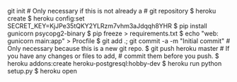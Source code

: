 git init                                         # Only necessary if this is not already a 
                                                   # git repository
$ heroku create
$ heroku config:set SECRET_KEY=KjJPe35tQKY2YLRzm7vhm3aJdqqh8YHR
$ pip install gunicorn psycopg2-binary
$ pip freeze > requirements.txt
$ echo "web: gunicorn main:app" > Procfile
$ git add .; git commit -a -m "Initial commit"     # Only necessary because this is a new git repo.
$ git push heroku master                           # If you have any changes or files to add,
                                                   # commit them before you push. 
$ heroku addons:create heroku-postgresql:hobby-dev
$ heroku run python setup.py
$ heroku open